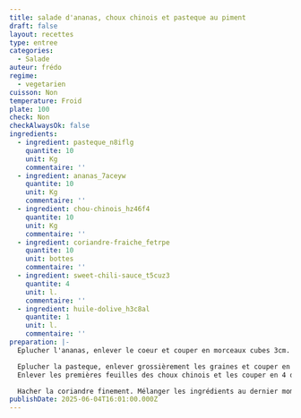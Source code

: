 ```yaml
---
title: salade d'ananas, choux chinois et pasteque au piment
draft: false
layout: recettes
type: entree
categories:
  - Salade
auteur: frédo
regime:
  - vegetarien
cuisson: Non
temperature: Froid
plate: 100
check: Non
checkAlwaysOk: false
ingredients:
  - ingredient: pasteque_n8iflg
    quantite: 10
    unit: Kg
    commentaire: ''
  - ingredient: ananas_7aceyw
    quantite: 10
    unit: Kg
    commentaire: ''
  - ingredient: chou-chinois_hz46f4
    quantite: 10
    unit: Kg
    commentaire: ''
  - ingredient: coriandre-fraiche_fetrpe
    quantite: 10
    unit: bottes
    commentaire: ''
  - ingredient: sweet-chili-sauce_t5cuz3
    quantite: 4
    unit: l.
    commentaire: ''
  - ingredient: huile-dolive_h3c8al
    quantite: 1
    unit: l.
    commentaire: ''
preparation: |-
  Eplucher l'ananas, enlever le coeur et couper en morceaux cubes 3cm. Réserver

  Eplucher la pasteque, enlever grossièrement les graines et couper en morceaux cubes 3cm.\
  Enlever les premières feuilles des choux chinois et les couper en 4 dans le sens de la longueur. Emincer ensuite en fines lamelles dans le sens de la largeur. Réserver.

  Hacher la coriandre finement. Mélanger les ingrédients au dernier moment en y ajoutant la sauce Sweet chili
publishDate: 2025-06-04T16:01:00.000Z
---
```

